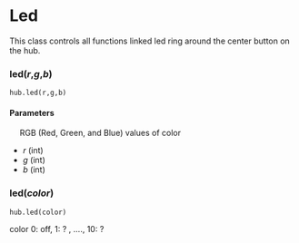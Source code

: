 <style type='text/css'>
a { text-decoration: none; }
a:hover { text-decoration: underline; }
.section ul { list-style: none !important; margin-left: 80px; background: #3399ff ;}
.section li { list-style: none !important}
</style>

# Led
This class controls all functions linked led ring around the center button on the hub.

### led(_r_,_g_,_b_)
``` 
hub.led(r,g,b)
```

#### Parameters

&emsp; RGB (Red, Green, and Blue) values of color

*  _r_ (int) 
*  _g_ (int) 
*  _b_ (int)


### led([_color_](data_types.md#color))
```
hub.led(color)
```



color 0: off, 1: ? , ...., 10: ? 

